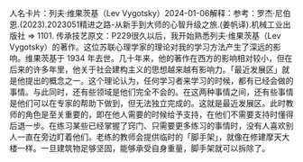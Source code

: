 

人名卡片：列夫·维果茨基（Lev Vygotsky）2024-01-06解释：参考：罗杰·尼伯恩.(2023).2023051精进之路-从新手到大师的心智升级之旅.(姜帆译).机械工业出版社 => 1101. 传承技艺原文：P229很久以后，我开始熟悉列夫·维果茨基（Lev Vygotsky）的著作。这位苏联心理学家的理论对我的学习方法产生了深远的影响。维果茨基于 1934 年去世。几十年来，他的著作在西方的影响相对较小，但在后来的许多年里，他关于社会建构主义的思想越来越有影响力。「最近发展区」就是他提出的概念之一。这个理论认为，任何学习者来学习的时候，都有已经会做的事情。与此同时，还有些领域是他们完全不会的。在这两种事情之间，还有些事情是他们可以在专家的帮助下做到，但无法独立完成的。这就是最近发展区。此时教师的角色是至关重要的，即在他人需要的时候给予支持，在他们不需要支持时懂得后退一步。在练习某些已经掌握了窍门、只需要更多练习的事情时，没有人喜欢别人一直在旁边盯着他们。老练的教师会提供临时的「脚手架」，就像在修建摩天大楼一样。一旦建筑物足够坚固，能够承受自身重量，脚手架就可以拆除了。